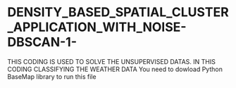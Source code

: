 # DENSITY_BASED_SPATIAL_CLUSTER_APPLICATION_WITH_NOISE-DBSCAN-1-
THIS CODING IS USED TO SOLVE THE UNSUPERVISED DATAS. IN THIS CODING CLASSIFYING THE WEATHER DATA 
You need to dowload Python BaseMap library to run this file

